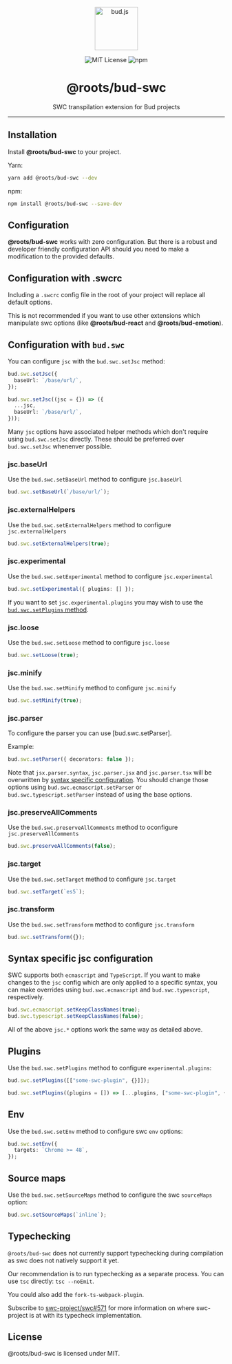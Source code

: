 <p align="center"><img src="https://cdn.roots.io/app/uploads/logo-bud.svg" height="100" alt="bud.js" /></p>

<p align="center">
  <img alt="MIT License" src="https://img.shields.io/github/license/roots/bud?color=%23525ddc&style=flat-square" />
  <img alt="npm" src="https://img.shields.io/npm/v/@roots/bud.svg?color=%23525ddc&style=flat-square" />
</p>

<h1 align="center"><strong>@roots/bud-swc</strong></h1>

<p align="center">
  SWC transpilation extension for Bud projects
</p>

---

## Installation

Install **@roots/bud-swc** to your project.

Yarn:

```sh
yarn add @roots/bud-swc --dev
```

npm:

```sh
npm install @roots/bud-swc --save-dev
```

## Configuration

**@roots/bud-swc** works with zero configuration. But there is a robust and developer friendly configuration API should you need to make a modification to the provided defaults.

## Configuration with .swcrc

Including a `.swcrc` config file in the root of your project will replace all default options.

This is not recommended if you want to use other extensions which manipulate swc options (like **@roots/bud-react** and **@roots/bud-emotion**).

## Configuration with `bud.swc`

You can configure `jsc` with the `bud.swc.setJsc` method:

```ts title=bud.config.ts
bud.swc.setJsc({
  baseUrl: `/base/url/`,
});
```

```ts title=bud.config.ts
bud.swc.setJsc((jsc = {}) => ({
  ...jsc,
  baseUrl: `/base/url/`,
}));
```

Many `jsc` options have associated helper methods which don't require using `bud.swc.setJsc` directly. These should be preferred over `bud.swc.setJsc` whenenver possible.

### jsc.baseUrl

Use the `bud.swc.setBaseUrl` method to configure `jsc.baseUrl`

```ts title=bud.config.ts
bud.swc.setBaseUrl(`/base/url/`);
```

### jsc.externalHelpers

Use the `bud.swc.setExternalHelpers` method to configure `jsc.externalHelpers`

```ts title=bud.config.ts
bud.swc.setExternalHelpers(true);
```

### jsc.experimental

Use the `bud.swc.setExperimental` method to configure `jsc.experimental`

```ts title=bud.config.ts
bud.swc.setExperimental({ plugins: [] });
```

If you want to set `jsc.experimental.plugins` you may wish to use the [`bud.swc.setPlugins` method](#plugins).

### jsc.loose

Use the `bud.swc.setLoose` method to configure `jsc.loose`

```ts title=bud.config.ts
bud.swc.setLoose(true);
```

### jsc.minify

Use the `bud.swc.setMinify` method to configure `jsc.minify`

```ts title=bud.config.ts
bud.swc.setMinify(true);
```

### jsc.parser

To configure the parser you can use [bud.swc.setParser].

Example:

```ts title=bud.config.ts
bud.swc.setParser({ decorators: false });
```

Note that `jsx.parser.syntax`, `jsc.parser.jsx` and `jsc.parser.tsx` will be overwritten by [syntax specific configuration](#syntax-specific-jsc-configuration). You should change those options using `bud.swc.ecmascript.setParser` or `bud.swc.typescript.setParser` instead of using the base options.

### jsc.preserveAllComments

Use the `bud.swc.preserveAllComments` method to oconfigure `jsc.preserveAllComments`

```ts title=bud.config.ts
bud.swc.preserveAllComments(false);
```

### jsc.target

Use the `bud.swc.setTarget` method to configure `jsc.target`

```ts title=bud.config.ts
bud.swc.setTarget(`es5`);
```

### jsc.transform

Use the `bud.swc.setTransform` method to configure `jsc.transform`

```ts title=bud.config.ts
bud.swc.setTransform({});
```

## Syntax specific jsc configuration

SWC supports both `ecmascript` and `TypeScript`. If you want to make changes to the `jsc` config which are only applied to a specific syntax, you can make overrides using `bud.swc.ecmascript` and `bud.swc.typescript`, respectively.

```ts title=bud.config.ts
bud.swc.ecmascript.setKeepClassNames(true);
bud.swc.typescript.setKeepClassNames(false);
```

All of the above `jsc.*` options work the same way as detailed above.

## Plugins

Use the `bud.swc.setPlugins` method to configure `experimental.plugins`:

```ts title=bud.config.ts
bud.swc.setPlugins([["some-swc-plugin", {}]]);
```

```ts title=bud.config.ts
bud.swc.setPlugins((plugins = []) => [...plugins, ["some-swc-plugin", {}]]);
```

## Env

Use the `bud.swc.setEnv` method to configure swc `env` options:

```ts title=bud.config.ts
bud.swc.setEnv({
  targets: `Chrome >= 48`,
});
```

## Source maps

Use the `bud.swc.setSourceMaps` method to configure the swc `sourceMaps` option:

```ts title=bud.config.ts
bud.swc.setSourceMaps(`inline`);
```

## Typechecking

`@roots/bud-swc` does not currently support typechecking during compilation as swc does not natively support it yet.

Our recommendation is to run typechecking as a separate process. You can use `tsc` directly: `tsc --noEmit`.

You could also add the `fork-ts-webpack-plugin`.

Subscribe to [swc-project/swc#571](https://github.com/swc-project/swc/issues/571) for more information on where swc-project is at with its typecheck implementation.

## License

@roots/bud-swc is licensed under MIT.
